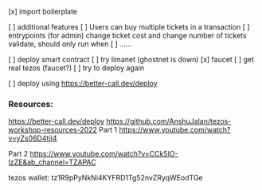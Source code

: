 [x] import boilerplate

[ ] additional features
  [ ] Users can buy multiple tickets in a transaction
  [ ] entrypoints (for admin)
      change ticket cost and change number of tickets
        validate, should only run when 
  [ ] ......    

[ ] deploy smart contract
  [ ] try limanet (ghostnet is down)
  [x] faucet
    [ ] get real tezos (faucet?)
    [ ] try to deploy again

  [ ] deploy using https://better-call.dev/deploy



### Resources:
https://better-call.dev/deploy
https://github.com/AnshuJalan/tezos-workshop-resources-2022
  Part 1
  https://www.youtube.com/watch?v=yZs06D4tjI4

  Part 2
  https://www.youtube.com/watch?v=CCk5IO-IzZE&ab_channel=TZAPAC

tezos wallet:
tz1R9pPyNkNi4KYFRD1Tg52nvZRyqWEodTGe
